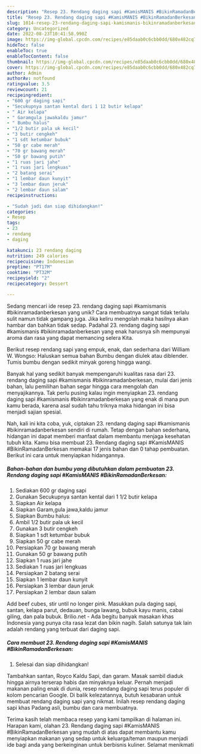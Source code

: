 ```yaml
---
description: "Resep 23. Rendang daging sapi #KamisMANIS #BikinRamadanBerkesan yang Lezat"
title: "Resep 23. Rendang daging sapi #KamisMANIS #BikinRamadanBerkesan yang Lezat"
slug: 1014-resep-23-rendang-daging-sapi-kamismanis-bikinramadanberkesan-yang-lezat
category: Uncategorized
date: 2022-08-23T10:41:58.990Z
image: https://img-global.cpcdn.com/recipes/e85daab0c6cbb0dd/680x482cq70/23-rendang-daging-sapi-kamismanis-bikinramadanberkesan-foto-resep-utama.jpg
hideToc: false
enableToc: true
enableTocContent: false
thumbnail: https://img-global.cpcdn.com/recipes/e85daab0c6cbb0dd/680x482cq70/23-rendang-daging-sapi-kamismanis-bikinramadanberkesan-foto-resep-utama.jpg
cover: https://img-global.cpcdn.com/recipes/e85daab0c6cbb0dd/680x482cq70/23-rendang-daging-sapi-kamismanis-bikinramadanberkesan-foto-resep-utama.jpg
author: Admin
authorAv: notfound
ratingvalue: 3.5
reviewcount: 21
recipeingredient:
- "600 gr daging sapi"
- "Secukupnya santan kental dari 1 12 butir kelapa"
- " Air kelapa"
- " Garamgula jawakaldu jamur"
- " Bumbu halus"
- "1/2 butir pala uk kecil"
- "3 butir cengkeh"
- "1 sdt ketumbar bubuk"
- "50 gr cabe merah"
- "70 gr bawang merah"
- "50 gr bawang putih"
- "1 ruas jari jahe"
- "1 ruas jari lengkuas"
- "2 batang serai"
- "1 lembar daun kunyit"
- "3 lembar daun jeruk"
- "2 lembar daun salam"
recipeinstructions:

- "Sudah jadi dan siap dihidangkan!"
categories:
- Resep
tags:
- 23
- rendang
- daging

katakunci: 23 rendang daging 
nutrition: 249 calories
recipecuisine: Indonesian
preptime: "PT17M"
cooktime: "PT32M"
recipeyield: "2"
recipecategory: Dessert

---
```





Sedang mencari ide resep 23. rendang daging sapi #kamismanis #bikinramadanberkesan yang unik? Cara membuatnya sangat tidak terlalu sulit namun tidak gampang juga. Jika keliru mengolah maka hasilnya akan hambar dan bahkan tidak sedap. Padahal 23. rendang daging sapi #kamismanis #bikinramadanberkesan yang enak harusnya sih mempunyai aroma dan rasa yang dapat memancing selera Kita.





Berikut resep rendang sapi yang empuk, enak, dan sederhana dari William W. Wongso: Haluskan semua bahan Bumbu dengan diulek atau diblender. Tumis bumbu dengan sedikit minyak goreng hingga wangi.

Banyak hal yang sedikit banyak mempengaruhi kualitas rasa dari 23. rendang daging sapi #kamismanis #bikinramadanberkesan, mulai dari jenis bahan, lalu pemilihan bahan segar hingga cara mengolah dan menyajikannya. Tak perlu pusing kalau ingin menyiapkan 23. rendang daging sapi #kamismanis #bikinramadanberkesan yang enak di mana pun kamu berada, karena asal sudah tahu triknya maka hidangan ini bisa menjadi sajian spesial.






Nah, kali ini kita coba, yuk, ciptakan 23. rendang daging sapi #kamismanis #bikinramadanberkesan sendiri di rumah. Tetap dengan bahan sederhana, hidangan ini dapat memberi manfaat dalam membantu menjaga kesehatan tubuh kita. Kamu bisa membuat 23. Rendang daging sapi #KamisMANIS #BikinRamadanBerkesan memakai 17 jenis bahan dan 0 tahap pembuatan. Berikut ini cara untuk menyiapkan hidangannya.

<!--inarticleads1-->

##### Bahan-bahan dan bumbu yang dibutuhkan dalam pembuatan 23. Rendang daging sapi #KamisMANIS #BikinRamadanBerkesan:

1. Sediakan 600 gr daging sapi
1. Gunakan Secukupnya santan kental dari 1 1/2 butir kelapa
1. Siapkan  Air kelapa
1. Siapkan  Garam,gula jawa,kaldu jamur
1. Siapkan  Bumbu halus:
1. Ambil 1/2 butir pala uk kecil
1. Gunakan 3 butir cengkeh
1. Siapkan 1 sdt ketumbar bubuk
1. Siapkan 50 gr cabe merah
1. Persiapkan 70 gr bawang merah
1. Gunakan 50 gr bawang putih
1. Siapkan 1 ruas jari jahe
1. Sediakan 1 ruas jari lengkuas
1. Persiapkan 2 batang serai
1. Siapkan 1 lembar daun kunyit
1. Persiapkan 3 lembar daun jeruk
1. Persiapkan 2 lembar daun salam


Add beef cubes, stir until no longer pink. Masukkan pula daging sapi, santan, kelapa parut, dedauan, bunga lawang, bubuk kayu manis, cabai giling, dan pala bubuk. Brilio.net - Ada begitu banyak masakan khas Indonesia yang punya cita rasa lezat dan bikin nagih. Salah satunya tak lain adalah rendang yang terbuat dari daging sapi. 

<!--inarticleads2-->

##### Cara membuat 23. Rendang daging sapi #KamisMANIS #BikinRamadanBerkesan:


1. Selesai dan siap dihidangkan!

Tambahkan santan, Royco Kaldu Sapi, dan garam. Masak sambil diaduk hingga airnya terserap habis dan minyaknya keluar. Pernah menjadi makanan paling enak di dunia, resep rendang daging sapi terus populer di kolom pencarian Google. Di balik kelezatannya, butuh kesabaran untuk membuat rendang daging sapi yang nikmat. Inilah resep rendang daging sapi khas Padang asli, bumbu dan cara membuatnya. 

Terima kasih telah membaca resep yang kami tampilkan di halaman ini. Harapan kami, olahan 23. Rendang daging sapi #KamisMANIS #BikinRamadanBerkesan yang mudah di atas dapat membantu kamu menyiapkan makanan yang sedap untuk keluarga/teman maupun menjadi ide bagi anda yang berkeinginan untuk berbisnis kuliner. Selamat menikmati
